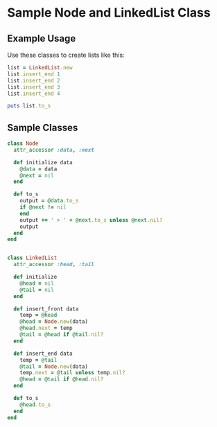 # Sample Node and LinkedList Class

## Example Usage
Use these classes to create lists like this:

```ruby
list = LinkedList.new
list.insert_end 1
list.insert_end 2
list.insert_end 3
list.insert_end 4

puts list.to_s
```

## Sample Classes
```ruby
class Node
  attr_accessor :data, :next

  def initialize data
    @data = data
    @next = nil
  end

  def to_s
    output = @data.to_s
    if @next != nil
    end
    output += ' > ' + @next.to_s unless @next.nil?
    output
  end
end


class LinkedList
  attr_accessor :head, :tail

  def initialize
    @head = nil
    @tail = nil
  end

  def insert_front data
    temp = @head
    @head = Node.new(data)
    @head.next = temp
    @tail = @head if @tail.nil?
  end

  def insert_end data
    temp = @tail
    @tail = Node.new(data)
    temp.next = @tail unless temp.nil?
    @head = @tail if @head.nil?
  end

  def to_s
    @head.to_s
  end
end
```
